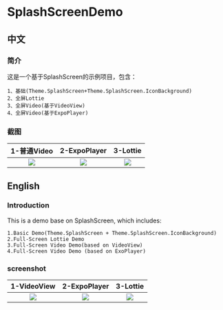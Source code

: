 # SplashScreenDemo

## 中文

### 简介

这是一个基于SplashScreen的示例项目，包含：

```
1、基础(Theme.SplashScreen+Theme.SplashScreen.IconBackground)
2、全屏Lottie
3、全屏Video(基于VideoView)
4、全屏Video(基于ExpoPlayer)
```

### 截图

| 1-普通Video | 2-ExpoPlayer | 3-Lottie |
| :---------: | :----------: | :------: |
|   ![][1]    |    ![][2]    |  ![][3]  |



## English

### Introduction

This is a demo base on SplashScreen,  which includes:

```
1.Basic Demo(Theme.SplashScreen + Theme.SplashScreen.IconBackground)
2.Full-Screen Lottie Demo
3.Full-Screen Video Demo(based on VideoView)
4.Full-Screen Video Demo (based on ExoPlayer)
```

### screenshot

| 1-VideoView | 2-ExpoPlayer | 3-Lottie |
| :---------: | :----------: | :------: |
|   ![][1]    |    ![][2]    |  ![][3]  |



[1]:SplashScreenDemo/images/android-splash-video-5.gif
[2]:SplashScreenDemo/images/android-splash-expo-6.gif
[3]:SplashScreenDemo/images/android-splash-lottie-7.gif